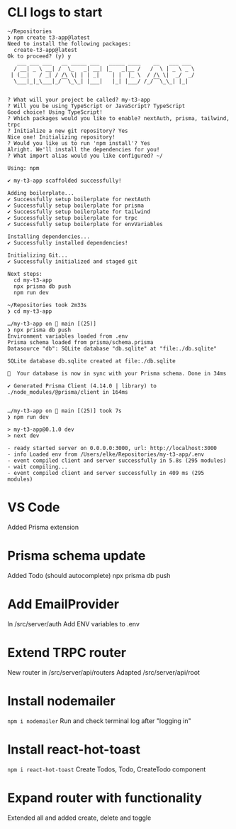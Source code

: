 # CLI logs to start

```
~/Repositories
❯ npm create t3-app@latest
Need to install the following packages:
  create-t3-app@latest
Ok to proceed? (y) y
   ___ ___ ___   __ _____ ___   _____ ____    __   ___ ___
  / __| _ \ __| /  \_   _| __| |_   _|__ /   /  \ | _ \ _ \
 | (__|   / _| / /\ \| | | _|    | |  |_ \  / /\ \|  _/  _/
  \___|_|_\___|_/‾‾\_\_| |___|   |_| |___/ /_/‾‾\_\_| |_|


? What will your project be called? my-t3-app
? Will you be using TypeScript or JavaScript? TypeScript
Good choice! Using TypeScript!
? Which packages would you like to enable? nextAuth, prisma, tailwind, trpc
? Initialize a new git repository? Yes
Nice one! Initializing repository!
? Would you like us to run 'npm install'? Yes
Alright. We'll install the dependencies for you!
? What import alias would you like configured? ~/

Using: npm

✔ my-t3-app scaffolded successfully!

Adding boilerplate...
✔ Successfully setup boilerplate for nextAuth
✔ Successfully setup boilerplate for prisma
✔ Successfully setup boilerplate for tailwind
✔ Successfully setup boilerplate for trpc
✔ Successfully setup boilerplate for envVariables

Installing dependencies...
✔ Successfully installed dependencies!

Initializing Git...
✔ Successfully initialized and staged git

Next steps:
  cd my-t3-app
  npx prisma db push
  npm run dev

~/Repositories took 2m33s
❯ cd my-t3-app

…/my-t3-app on  main [(25)]
❯ npx prisma db push
Environment variables loaded from .env
Prisma schema loaded from prisma/schema.prisma
Datasource "db": SQLite database "db.sqlite" at "file:./db.sqlite"

SQLite database db.sqlite created at file:./db.sqlite

🚀  Your database is now in sync with your Prisma schema. Done in 34ms

✔ Generated Prisma Client (4.14.0 | library) to ./node_modules/@prisma/client in 164ms


…/my-t3-app on  main [(25)] took 7s
❯ npm run dev

> my-t3-app@0.1.0 dev
> next dev

- ready started server on 0.0.0.0:3000, url: http://localhost:3000
- info Loaded env from /Users/elke/Repositories/my-t3-app/.env
- event compiled client and server successfully in 5.8s (295 modules)
- wait compiling...
- event compiled client and server successfully in 409 ms (295 modules)
```

# VS Code

Added Prisma extension

# Prisma schema update

Added Todo (should autocomplete)
npx prisma db push

# Add EmailProvider

In /src/server/auth
Add ENV variables to .env

# Extend TRPC router

New router in /src/server/api/routers
Adapted /src/server/api/root

# Install nodemailer
`npm i nodemailer`
Run and check terminal log after "logging in"

# Install react-hot-toast
`npm i react-hot-toast`
Create Todos, Todo, CreateTodo component

# Expand router with functionality

Extended all and added create, delete and toggle